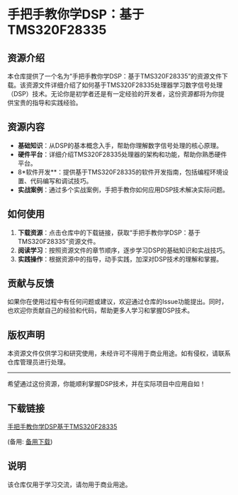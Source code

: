 # 手把手教你学DSP：基于TMS320F28335

## 资源介绍

本仓库提供了一个名为“手把手教你学DSP：基于TMS320F28335”的资源文件下载。该资源文件详细介绍了如何基于TMS320F28335处理器学习数字信号处理（DSP）技术。无论你是初学者还是有一定经验的开发者，这份资源都将为你提供宝贵的指导和实践经验。

## 资源内容

- **基础知识**：从DSP的基本概念入手，帮助你理解数字信号处理的核心原理。
- **硬件平台**：详细介绍TMS320F28335处理器的架构和功能，帮助你熟悉硬件平台。
- 8*软件开发**：提供基于TMS320F28335的软件开发指南，包括编程环境设置、代码编写和调试技巧。
- **实战案例**：通过多个实战案例，手把手教你如何应用DSP技术解决实际问题。

## 如何使用

1. **下载资源**：点击仓库中的下载链接，获取“手把手教你学DSP：基于TMS320F28335”资源文件。
2. **阅读学习**：按照资源文件的章节顺序，逐步学习DSP的基础知识和实战技巧。
3. **实践操作**：根据资源中的指导，动手实践，加深对DSP技术的理解和掌握。

## 贡献与反馈

如果你在使用过程中有任何问题或建议，欢迎通过仓库的Issue功能提出。同时，也欢迎你贡献自己的经验和代码，帮助更多人学习和掌握DSP技术。

## 版权声明

本资源文件仅供学习和研究使用，未经许可不得用于商业用途。如有侵权，请联系仓库管理员进行处理。

---

希望通过这份资源，你能顺利掌握DSP技术，并在实际项目中应用自如！

## 下载链接
[手把手教你学DSP基于TMS320F28335](https://pan.quark.cn/s/acaa539b04ad) 

(备用: [备用下载](https://pan.baidu.com/s/15hxIOZbx2e_etHRvneVvqA?pwd=1234))

## 说明

该仓库仅用于学习交流，请勿用于商业用途。
